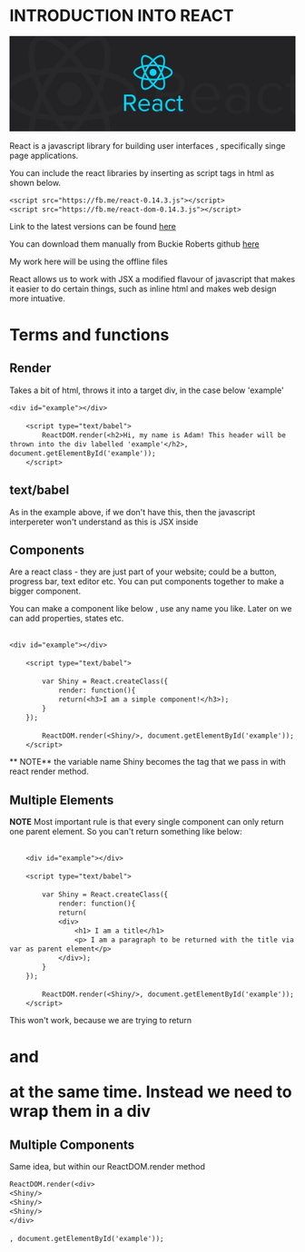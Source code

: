# INTRODUCTION INTO REACT

![React Logo](react.jpeg)

React is a javascript library for building user interfaces , specifically singe page applications. 

You can include the react libraries by inserting as script tags in html as shown below. 

```
<script src="https://fb.me/react-0.14.3.js"></script>
<script src="https://fb.me/react-dom-0.14.3.js"></script>

```	

Link to the latest versions can be found [here](https://react-cn.github.io/react/downloads.html)

You can download them manually from Buckie Roberts github [here](https://github.com/buckyroberts/react-boilerplate)

My work here will be using the offline files

React allows us to work with JSX a modified flavour of javascript that makes it easier to do certain things, such as inline html and makes web design more intuative. 



# Terms and functions 

## Render

Takes a bit of html, throws it into a target div, in the case below 'example'

```
<div id="example"></div>

    <script type="text/babel">
        ReactDOM.render(<h2>Hi, my name is Adam! This header will be thrown into the div labelled 'example'</h2>, document.getElementById('example'));
    </script>

```


## text/babel

As in the example above, if we don't have this, then the javascript interpereter won't understand as this is JSX inside

## Components

Are a react class - they are just part of your website; could be a button, progress bar, text editor etc. You can put components together to make a bigger component. 

You can make a component like below , use any name you like.  Later on we can add properties, states etc.

```

<div id="example"></div>

    <script type="text/babel">

        var Shiny = React.createClass({
            render: function(){
            return(<h3>I am a simple component!</h3>);
        }
    });

        ReactDOM.render(<Shiny/>, document.getElementById('example'));
    </script>

```

** NOTE** the variable name Shiny becomes the tag that we pass in with react render method.

## Multiple Elements

**NOTE** Most important rule is that every single component can only return one parent element. So you can't return something like below:

```

    <div id="example"></div>

    <script type="text/babel">

        var Shiny = React.createClass({
            render: function(){
            return(
            <div>
                <h1> I am a title</h1>
                <p> I am a paragraph to be returned with the title via var as parent element</p>
            </div>);
        }
    });

        ReactDOM.render(<Shiny/>, document.getElementById('example'));
    </script>

```


This won't work, because we are trying to return <h1> and <p> at the same time. Instead we need to wrap them in a div

## Multiple Components

Same idea, but within our ReactDOM.render method 

```
ReactDOM.render(<div>
<Shiny/>
<Shiny/>
<Shiny/>
</div>

, document.getElementById('example'));

```
